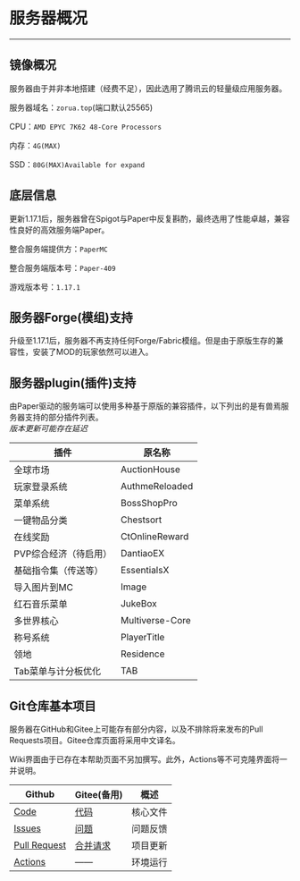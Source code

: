 # 服务器概况
***
## 镜像概况
服务器由于并非本地搭建（经费不足），因此选用了腾讯云的轻量级应用服务器。

服务器域名：`zorua.top`(端口默认25565)

CPU：`AMD EPYC 7K62 48-Core Processors `

内存：`4G(MAX)`

SSD：`80G(MAX)Available for expand`

## 底层信息
更新1.17.1后，服务器曾在Spigot与Paper中反复斟酌，最终选用了性能卓越，兼容性良好的高效服务端Paper。

整合服务端提供方：`PaperMC`

整合服务端版本号：`Paper-409`

游戏版本号：`1.17.1`

## 服务器Forge(模组)支持
升级至1.17.1后，服务器不再支持任何Forge/Fabric模组。但是由于原版生存的兼容性，安装了MOD的玩家依然可以进入。

## 服务器plugin(插件)支持
由Paper驱动的服务端可以使用多种基于原版的兼容插件，以下列出的是有兽焉服务器支持的部分插件列表。</br>  _版本更新可能存在延迟_

| 插件         | 原名称             |
|------------|-----------------|
| 全球市场       | AuctionHouse    |
| 玩家登录系统     | AuthmeReloaded  |
| 菜单系统       | BossShopPro     |
| 一键物品分类     | Chestsort       |
| 在线奖励       | CtOnlineReward  |
| PVP综合经济（待启用）  | DantiaoEX             |
| 基础指令集（传送等） | EssentialsX     |
| 导入图片到MC    | Image           |
| 红石音乐菜单     | JukeBox         |
| 多世界核心      | Multiverse-Core |
| 称号系统       | PlayerTitle     |
| 领地         | Residence       |
| Tab菜单与计分板优化  | TAB             |


## Git仓库基本项目

服务器在GitHub和Gitee上可能存有部分内容，以及不排除将来发布的Pull Requests项目。Gitee仓库页面将采用中文译名。

Wiki界面由于已存在本帮助页面不另加撰写。此外，Actions等不可克隆界面将一并说明。

| Github                                                       | Gitee(备用)                                              | 概述   |
|--------------------------------------------------------------|--------------------------------------------------------|------|
| [Code](https://github.com/ZoruaFox/YSY-Server)               | [代码](https://gitee.com/zorua__fox/YSY-Server)          | 核心文件 |
| [Issues](https://github.com/ZoruaFox/YSY-Server/issues)      | [问题](https://gitee.com/zorua__fox/YSY-Server/issues)   | 问题反馈 |
| [Pull Request](https://github.com/ZoruaFox/YSY-Server/pulls) | [合并请求](https://gitee.com/zorua__fox/YSY-Server/issues) | 项目更新 |
| [Actions](https://github.com/ZoruaFox/YSY-Server/actions)    | ——                                                     | 环境运行 |
